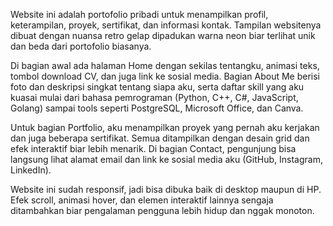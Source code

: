Website ini adalah portofolio pribadi  untuk menampilkan profil, keterampilan, proyek, sertifikat, dan informasi kontak. Tampilan websitenya dibuat dengan nuansa retro gelap dipadukan warna neon biar terlihat unik dan beda dari portofolio biasanya.

Di bagian awal ada halaman Home dengan sekilas tentangku, animasi teks, tombol download CV, dan juga link ke sosial media. Bagian About Me berisi foto dan deskripsi singkat tentang siapa aku, serta daftar skill yang aku kuasai mulai dari bahasa pemrograman (Python, C++, C#, JavaScript, Golang) sampai tools seperti PostgreSQL, Microsoft Office, dan Canva.

Untuk bagian Portfolio, aku menampilkan proyek yang pernah aku kerjakan dan juga beberapa sertifikat. Semua ditampilkan dengan desain grid dan efek interaktif biar lebih menarik. Di bagian Contact, pengunjung bisa langsung lihat alamat email dan link ke sosial media aku (GitHub, Instagram, LinkedIn).

Website ini sudah responsif, jadi bisa dibuka baik di desktop maupun di HP. Efek scroll, animasi hover, dan elemen interaktif lainnya sengaja ditambahkan biar pengalaman pengguna lebih hidup dan nggak monoton.
